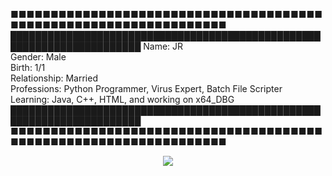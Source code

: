 ■■■■■■■■■■■■■■■■■■■■■■■■■■■■■■■■■■■■■■■■■■■■■■■■■■■■■■■■■■■■■■■■■■    
███████████████████████████████████████████████████████████████████████
Name: JR   
Gender: Male   
Birth: 1/1   
Relationship: Married   
Professions: Python Programmer, Virus Expert, Batch File Scripter     
Learning: Java, C++, HTML, and working on x64_DBG   
███████████████████████████████████████████████████████████████████████
■■■■■■■■■■■■■■■■■■■■■■■■■■■■■■■■■■■■■■■■■■■■■■■■■■■■■■■■■■■■■■■■■■    
   
      
         
<p align="center">  
<img src="https://cdn.discordapp.com/attachments/909556520767852566/924364595307622420/Untitled173_20210712025351.jpg">
</p>





<!--
**Jr24x/Jr24x** is a ✨ _special_ ✨ repository because its `README.md` (this file) appears on your GitHub profile.

